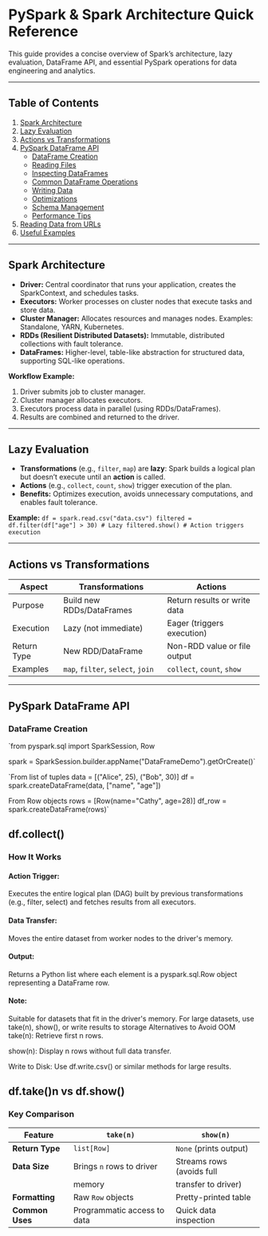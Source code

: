 # PySpark & Spark Architecture Quick Reference

This guide provides a concise overview of Spark’s architecture, lazy evaluation, DataFrame API, and essential PySpark operations for data engineering and analytics.

---

## Table of Contents

1. [Spark Architecture](#spark-architecture)
2. [Lazy Evaluation](#lazy-evaluation)
3. [Actions vs Transformations](#actions-vs-transformations)
4. [PySpark DataFrame API](#pyspark-dataframe-api)
    - [DataFrame Creation](#dataframe-creation)
    - [Reading Files](#reading-files)
    - [Inspecting DataFrames](#inspecting-dataframes)
    - [Common DataFrame Operations](#common-dataframe-operations)
    - [Writing Data](#writing-data)
    - [Optimizations](#optimizations)
    - [Schema Management](#schema-management)
    - [Performance Tips](#performance-tips)
5. [Reading Data from URLs](#reading-data-from-urls)
6. [Useful Examples](#useful-examples)

---

## Spark Architecture

- **Driver:** Central coordinator that runs your application, creates the SparkContext, and schedules tasks.
- **Executors:** Worker processes on cluster nodes that execute tasks and store data.
- **Cluster Manager:** Allocates resources and manages nodes. Examples: Standalone, YARN, Kubernetes.
- **RDDs (Resilient Distributed Datasets):** Immutable, distributed collections with fault tolerance.
- **DataFrames:** Higher-level, table-like abstraction for structured data, supporting SQL-like operations.

**Workflow Example:**
1. Driver submits job to cluster manager.
2. Cluster manager allocates executors.
3. Executors process data in parallel (using RDDs/DataFrames).
4. Results are combined and returned to the driver.

---

## Lazy Evaluation

- **Transformations** (e.g., `filter`, `map`) are **lazy**: Spark builds a logical plan but doesn’t execute until an **action** is called.
- **Actions** (e.g., `collect`, `count`, `show`) trigger execution of the plan.
- **Benefits:** Optimizes execution, avoids unnecessary computations, and enables fault tolerance.

**Example:**
`df = spark.read.csv("data.csv")
filtered = df.filter(df["age"] > 30) # Lazy
filtered.show() # Action triggers execution  `


---

## Actions vs Transformations

| Aspect           | Transformations                  | Actions                      |
|------------------|----------------------------------|------------------------------|
| Purpose          | Build new RDDs/DataFrames        | Return results or write data |
| Execution        | Lazy (not immediate)             | Eager (triggers execution)   |
| Return Type      | New RDD/DataFrame                | Non-RDD value or file output |
| Examples         | `map`, `filter`, `select`, `join`| `collect`, `count`, `show`   |

---

## PySpark DataFrame API

### DataFrame Creation

`from pyspark.sql import SparkSession, Row

spark = SparkSession.builder.appName("DataFrameDemo").getOrCreate()`

`From list of tuples
data = [("Alice", 25), ("Bob", 30)]
df = spark.createDataFrame(data, ["name", "age"])

From Row objects
rows = [Row(name="Cathy", age=28)]
df_row = spark.createDataFrame(rows)`



## df.collect()

### How It Works
#### Action Trigger:
Executes the entire logical plan (DAG) built by previous transformations (e.g., filter, select) and fetches results from all executors.

#### Data Transfer:
Moves the entire dataset from worker nodes to the driver's memory.

#### Output:
Returns a Python list where each element is a pyspark.sql.Row object representing a DataFrame row.

#### Note:
Suitable for datasets that fit in the driver's memory. For large datasets, use take(n), show(), or write results to storage
Alternatives to Avoid OOM
take(n): Retrieve first n rows.

show(n): Display n rows without full data transfer.

Write to Disk: Use df.write.csv() or similar methods for large results.

## df.take()n vs df.show()
### Key Comparison

| Feature              | `take(n)`                     | `show(n)`                     |
|----------------------|-------------------------------|-------------------------------|
| **Return Type**      | `list[Row]`                   | `None` (prints output)        |
| **Data Size**        | Brings `n` rows to driver     | Streams rows (avoids full     |
|                      | memory                        | transfer to driver)           |
| **Formatting**       | Raw `Row` objects             | Pretty-printed table          |
| **Common Uses**      | Programmatic access to data   | Quick data inspection         |
